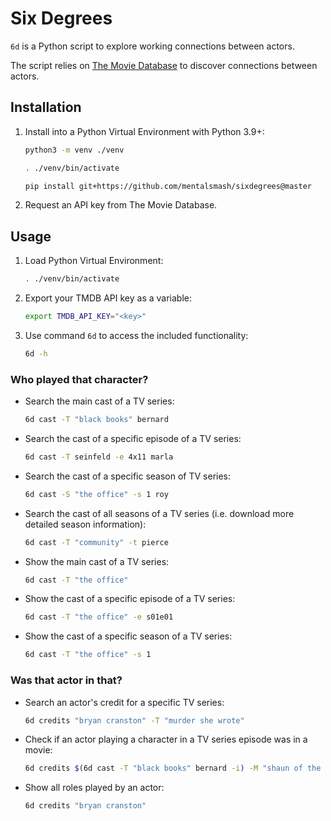 # Six Degrees

`6d` is a Python script to explore working connections between actors.

The script relies on [The Movie Database](https://www.themoviedb.org) to discover connections between actors.

## Installation

1. Install into a Python Virtual Environment with Python 3.9+:

   ```sh
   python3 -m venv ./venv
   
   . ./venv/bin/activate
   
   pip install git+https://github.com/mentalsmash/sixdegrees@master
   
   ```

2. Request an API key from The Movie Database.

## Usage

1. Load Python Virtual Environment:

   ```sh
   . ./venv/bin/activate
   ```

2. Export your TMDB API key as a variable:

   ```sh
   export TMDB_API_KEY="<key>"
   ```

3. Use command `6d` to access the included functionality:

   ```sh
   6d -h
   ```

### Who played that character?

- Search the main cast of a TV series:

  ```sh
  6d cast -T "black books" bernard
  ```

- Search the cast of a specific episode of a TV series:

  ```sh
  6d cast -T seinfeld -e 4x11 marla
  ```

- Search the cast of a specific season of TV series:

  ```sh
  6d cast -S "the office" -s 1 roy
  ```

- Search the cast of all seasons of a TV series (i.e. download more detailed season information):

  ```sh
  6d cast -T "community" -t pierce
  ```

- Show the main cast of a TV series:

  ```sh
  6d cast -T "the office"
  ```

- Show the cast of a specific episode of a TV series:

  ```sh
  6d cast -T "the office" -e s01e01
  ```

- Show the cast of a specific season of a TV series:

  ```sh
  6d cast -T "the office" -s 1
  ```

### Was that actor in that?

- Search an actor's credit for a specific TV series:

  ```sh
  6d credits "bryan cranston" -T "murder she wrote"
  ```

- Check if an actor playing a character in a TV series episode was in a movie:

  ```sh
  6d credits $(6d cast -T "black books" bernard -i) -M "shaun of the dead"
  ```

- Show all roles played by an actor:

  ```sh
  6d credits "bryan cranston"
  ```

